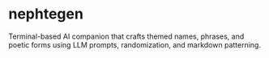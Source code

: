 # nephtegen
Terminal-based AI companion that crafts themed names, phrases, and poetic forms using LLM prompts, randomization, and markdown patterning.
